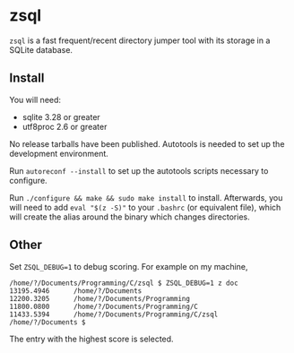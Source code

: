 # zsql

`zsql` is a fast frequent/recent directory jumper tool with its storage in a SQLite database.

## Install

You will need:

* sqlite 3.28 or greater
* utf8proc 2.6 or greater

No release tarballs have been published. Autotools is needed to set up the development environment.

Run `autoreconf --install` to set up the autotools scripts necessary to configure.

Run `./configure && make && sudo make install` to install. Afterwards, you will need to add `eval "$(z -S)"` to your `.bashrc` (or equivalent file), which will create the alias around the binary which changes directories.

## Other

Set `ZSQL_DEBUG=1` to debug scoring. For example on my machine,

```
/home/?/Documents/Programming/C/zsql $ ZSQL_DEBUG=1 z doc
13195.4946      /home/?/Documents
12200.3205      /home/?/Documents/Programming
11800.0800      /home/?/Documents/Programming/C
11433.5394      /home/?/Documents/Programming/C/zsql
/home/?/Documents $
```

The entry with the highest score is selected.
